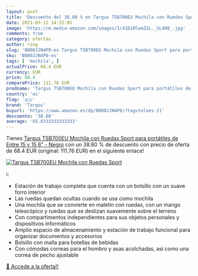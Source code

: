 ```yaml
---
layout: post
title: 'Descuento del 38.80 % en Targus TSB700EU Mochila con Ruedas Sport'
date: 2021-03-12 14:55:05
image: 'https://m.media-amazon.com/images/I/41DiMlwmZ2L._SL400_.jpg'
comments: true
category: ofertas
author: ring
slug: 'B000JJN4P0-es Targus TSB700EU Mochila con Ruedas Sport para portátiles...'
sku: 'B000JJN4P0-es'
tags: [ 'mochila', ]
actualPrice: 68.4 EUR
currency: EUR
price: 68.4
comparePrice: 111.76 EUR
prodname: 'Targus TSB700EU Mochila con Ruedas Sport para portátiles de Entre 15 y 15 6" - Negro'
country: 'es'
flag: '🇪🇸'
brand: 'Targus'
buyurl: 'https://www.amazon.es/dp/B000JJN4P0/?tag=tolees-21'
descuento: '38.80'
average: '65.8333333333333'
---
```


Tienes [Targus TSB700EU Mochila con Ruedas Sport para portátiles de Entre 15 y 15 6" - Negro](https://www.amazon.es/dp/B000JJN4P0/?tag=tolees-21) con un 38.80 % de descuento con precio de oferta de 68.4 EUR (original: 111.76 EUR) en el siguiente enlace!

[![Targus TSB700EU Mochila con Ruedas Sport](https://m.media-amazon.com/images/I/41DiMlwmZ2L._SL400_.jpg)](https://www.amazon.es/dp/B000JJN4P0/?tag=tolees-21)

ℹ️:

- Estación de trabajo completa que cuenta con un bolsillo con un suave forro interior
- Las ruedas quedan ocultas cuando se usa como mochila
- Una mochila que se convierte en maletín con ruedas, con un mango telescópico y ruedas que se deslizan suavemente sobre el terreno
- Con compartimentos independientes para sus objetos personales y dispositivos informáticos
- Amplio espacio de almacenamiento y estación de trabajo funcional para organizar documentos y accesorios
- Bolsillo con malla para botellas de bebidas
- Con cómodas correas para el hombro y asas acolchadas, así como una correa de pecho ajustable

[🛒 Accede a la oferta!!](https://www.amazon.es/dp/B000JJN4P0/?tag=tolees-21)
